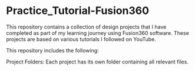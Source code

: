 # Practice_Tutorial-Fusion360

This repository contains a collection of design projects that I have completed as part of my learning journey using Fusion360 software. These projects are based on various tutorials I followed on YouTube.

This repository includes the following:

Project Folders: Each project has its own folder containing all relevant files.
